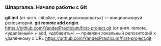 ### **Шпаргалка. Начало работы с Git**
**git init** (от англ. initialize, «инициализировать») — инициализируй репозиторий.
**git remote add origin** https://github.com/YandexPracticum/first-project.git (от англ. remote, «удалённый» + add, «добавить») — привяжи локальный репозиторий к удалённому с URL https://github.com/YandexPracticum/first-project.git

